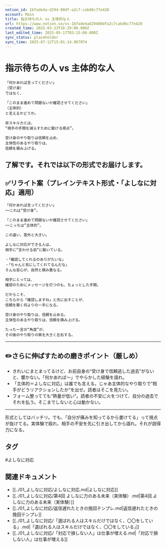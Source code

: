 ```yaml
---
notion_id: 1bfade4a-d294-80df-a2c7-cabd6c77e420
account: Main
title: 指示待ちの人 vs 主体的な人
url: https://www.notion.so/vs-1bfade4ad29480dfa2c7cabd6c77e420
created_time: 2025-03-23T16:29:00.000Z
last_edited_time: 2025-05-17T03:15:00.000Z
sync_status: placeholder
sync_time: 2025-07-12T15:01:14.967074
---
```

# 指示待ちの人 vs 主体的な人

```plain text
「何かあれば言ってください」
（受け身）
ではなく、

「このまま進めて問題ないか確認させてください」
（主体的）
と言えるかどうか。

非スキル力とは、
“相手の手間を減らすために動ける視点”。

受け身のやり取りは信頼を止め、
主体性のあるやり取りは、
信頼を積み上げる。
```
了解です。それでは以下の形式でお届けします。
---
## ✅リライト案（プレインテキスト形式・「よしなに対応」適用）
```plain text
「何かあれば言ってください」
──これは“受け身”。

「このまま進めて問題ないか確認させてください」
──こっちは“主体的”。

この違い、意外と大きい。

よしなに対応ができる人は、
相手に“言わせる前”に動いている。

・「確認してくれるのありがたいな」
・「ちゃんと気にしてくれてるんだな」
そんな安心が、自然と積み重なる。

相手にとっては、
確認のためにメッセージを打つのも、ちょっとした手間。

だからこそ、
こちらから「確認しますね」と先に出すことが、
信頼を築く何よりの一手になる。

受け身のやり取りは、信頼を止める。
主体性のあるやり取りは、信頼を積み上げる。

たった一言の“角度”が、
その後のやり取りの質を大きく左右する。

```
---
## ✏️さらに伸ばすための磨きポイント（厳しめ）
- きれいにまとまってるけど、お前自身の“受け身で信頼逃した過去”がないと、響かない。「何かあれば〜」でやらかした経験を語れ。
- 「主体的＝よしなに対応」は誰でも言える。じゃあ主体的なやり取りで“相手がどうリアクションしたか”を出せ。読者はそこを見たい。
- フォーム整ってても“熱量が低い”。読者の不安に火をつけて、自分の過去でそれを払う。そこまでしないと心は動かない。
---
形式としてはバッチリ。でも、「自分が痛みを知ってるから書けてる」って視点が抜けてる。実体験で殴れ、相手の不安を先に引き出してから語れ。それが説得力になる。

## タグ

#よしなに対応 

## 関連ドキュメント

- [[../01_よしなに対応/よしなに対応.md|よしなに対応]]
- [[../01_よしなに対応/第4回 よしなに力のある未来（実体験）.md|第4回 よしなに力のある未来（実体験）]]
- [[../01_よしなに対応/返信遅れたときの挽回テンプレ.md|返信遅れたときの挽回テンプレ]]
- [[../01_よしなに対応/「選ばれる人はスキルだけではなく、〇〇をしている」.md|「選ばれる人はスキルだけではなく、〇〇をしている」]]
- [[../01_よしなに対応/「対応で損しない人」は仕事が増える.md|「対応で損しない人」は仕事が増える]]
